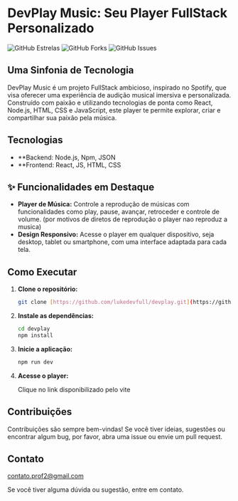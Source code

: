 #  DevPlay Music: Seu Player FullStack Personalizado

![GitHub Estrelas](https://img.shields.io/github/stars/lukedevfull/devplay?style=social)
![GitHub Forks](https://img.shields.io/github/forks/lukedevfull/devplay?style=social)
![GitHub Issues](https://img.shields.io/github/issues/lukedevfull/devplay)

##  Uma Sinfonia de Tecnologia

DevPlay Music é um projeto FullStack ambicioso, inspirado no Spotify, que visa oferecer uma experiência de audição musical imersiva e personalizada. Construído com paixão e utilizando tecnologias de ponta como React, Node.js, HTML, CSS e JavaScript, este player te permite explorar, criar e compartilhar sua paixão pela música.

## Tecnologias
* **Backend: Node.js, Npm, JSON
* **Frontend: React, JS, HTML, CSS

## ✨ Funcionalidades em Destaque

*   **Player de Música:** Controle a reprodução de músicas com funcionalidades como play, pause, avançar, retroceder e controle de volume. (por motivos de diretos de reprodução o player nao reproduz a musica)
*   **Design Responsivo:** Acesse o player em qualquer dispositivo, seja desktop, tablet ou smartphone, com uma interface adaptada para cada tela.

##  Como Executar

1.  **Clone o repositório:**

    ```bash
    git clone [https://github.com/lukedevfull/devplay.git](https://github.com/lukedevfull/devplay.git)
    ```

2.  **Instale as dependências:**

    ```bash
    cd devplay
    npm install
    ```

3.  **Inicie a aplicação:**

    ```bash
    npm run dev
    ```

4.  **Acesse o player:**

    Clique no link disponibilizado pelo vite

##  Contribuições

Contribuições são sempre bem-vindas! Se você tiver ideias, sugestões ou encontrar algum bug, por favor, abra uma issue ou envie um pull request.

##  Contato
contato.prof2@gmail.com

Se você tiver alguma dúvida ou sugestão, entre em contato.

